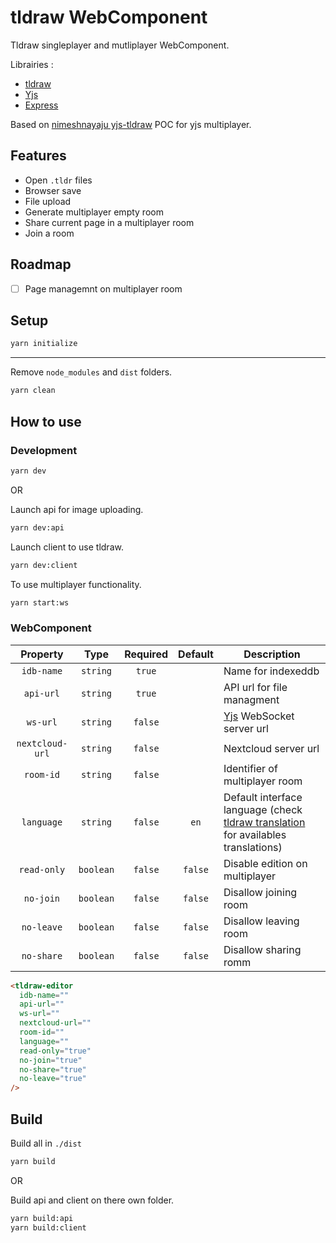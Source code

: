 # tldraw WebComponent

Tldraw singleplayer and mutliplayer WebComponent.

Librairies :

- [tldraw](https://www.tldraw.com)
- [Yjs](https://github.com/yjs/yjs)
- [Express](https://github.com/expressjs/express)

Based on [nimeshnayaju yjs-tldraw](https://github.com/nimeshnayaju/yjs-tldraw) POC for yjs multiplayer.

## Features

- Open `.tldr` files
- Browser save
- File upload
- Generate multiplayer empty room
- Share current page in a multiplayer room
- Join a room

## Roadmap

- [ ] Page managemnt on multiplayer room

## Setup

```bash
yarn initialize
```

---

Remove `node_modules` and `dist` folders.

```bash
yarn clean
```

## How to use

### Development

```bash
yarn dev
```

OR

Launch api for image uploading.

```bash
yarn dev:api
```

Launch client to use tldraw.

```bash
yarn dev:client
```

To use multiplayer functionality.

```bash
yarn start:ws
```

### WebComponent

|    Property     |   Type    | Required | Default | Description                                                                                                                                                      |
| :-------------: | :-------: | :------: | :-----: | ---------------------------------------------------------------------------------------------------------------------------------------------------------------- |
|   `idb-name`    | `string`  |  `true`  |         | Name for indexeddb                                                                                                                                               |
|    `api-url`    | `string`  |  `true`  |         | API url for file managment                                                                                                                                       |
|    `ws-url`     | `string`  | `false`  |         | [Yjs](https://github.com/yjs/yjs) WebSocket server url                                                                                                           |
| `nextcloud-url` | `string`  | `false`  |         | Nextcloud server url                                                                                                                                             |
|    `room-id`    | `string`  | `false`  |         | Identifier of multiplayer room                                                                                                                                   |
|   `language`    | `string`  | `false`  |  `en`   | Default interface language (check [tldraw translation](https://github.com/tldraw/tldraw/tree/main/packages/tldraw/src/translations) for availables translations) |
|   `read-only`   | `boolean` | `false`  | `false` | Disable edition on multiplayer                                                                                                                                   |
|    `no-join`    | `boolean` | `false`  | `false` | Disallow joining room                                                                                                                                            |
|   `no-leave`    | `boolean` | `false`  | `false` | Disallow leaving room                                                                                                                                            |
|   `no-share`    | `boolean` | `false`  | `false` | Disallow sharing romm                                                                                                                                            |

```html
<tldraw-editor
  idb-name=""
  api-url=""
  ws-url=""
  nextcloud-url=""
  room-id=""
  language=""
  read-only="true"
  no-join="true"
  no-share="true"
  no-leave="true"
/>
```

## Build

Build all in `./dist`

```bash
yarn build
```

OR

Build api and client on there own folder.

```bash
yarn build:api
yarn build:client
```
